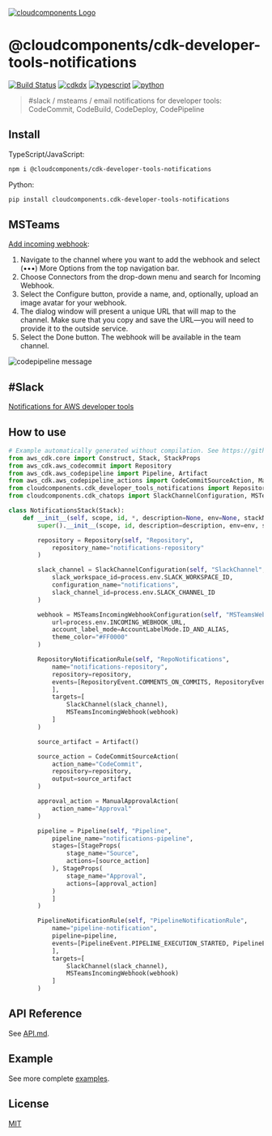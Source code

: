 [![cloudcomponents Logo](https://raw.githubusercontent.com/cloudcomponents/cdk-constructs/master/logo.png)](https://github.com/cloudcomponents/cdk-constructs)

# @cloudcomponents/cdk-developer-tools-notifications

[![Build Status](https://travis-ci.org/cloudcomponents/cdk-constructs.svg?branch=master)](https://travis-ci.org/cloudcomponents/cdk-constructs)
[![cdkdx](https://img.shields.io/badge/buildtool-cdkdx-blue.svg)](https://github.com/hupe1980/cdkdx)
[![typescript](https://img.shields.io/badge/jsii-typescript-blueviolet.svg)](https://www.npmjs.com/package/@cloudcomponents/cdk-developer-tools-notifications)
[![python](https://img.shields.io/badge/jsii-python-blueviolet.svg)](https://pypi.org/project/cloudcomponents.cdk-developer-tools-notifications/)

> #slack / msteams / email notifications for developer tools: CodeCommit, CodeBuild, CodeDeploy, CodePipeline

## Install

TypeScript/JavaScript:

```bash
npm i @cloudcomponents/cdk-developer-tools-notifications
```

Python:

```bash
pip install cloudcomponents.cdk-developer-tools-notifications
```

## MSTeams

[Add incoming webhook](https://docs.microsoft.com/de-de/microsoftteams/platform/webhooks-and-connectors/how-to/add-incoming-webhook):

1. Navigate to the channel where you want to add the webhook and select (•••) More Options from the top navigation bar.
2. Choose Connectors from the drop-down menu and search for Incoming Webhook.
3. Select the Configure button, provide a name, and, optionally, upload an image avatar for your webhook.
4. The dialog window will present a unique URL that will map to the channel. Make sure that you copy and save the URL—you will need to provide it to the outside service.
5. Select the Done button. The webhook will be available in the team channel.

![codepipeline message](https://raw.githubusercontent.com/cloudcomponents/cdk-constructs/master/packages/cdk-developer-tools-notifications/assets/codepipeline-message.png)

## #Slack

[Notifications for AWS developer tools](https://docs.aws.amazon.com/chatbot/latest/adminguide/related-services.html#codeserviceevents)

## How to use

```python
# Example automatically generated without compilation. See https://github.com/aws/jsii/issues/826
from aws_cdk.core import Construct, Stack, StackProps
from aws_cdk.aws_codecommit import Repository
from aws_cdk.aws_codepipeline import Pipeline, Artifact
from aws_cdk.aws_codepipeline_actions import CodeCommitSourceAction, ManualApprovalAction
from cloudcomponents.cdk_developer_tools_notifications import RepositoryNotificationRule, PipelineNotificationRule, RepositoryEvent, PipelineEvent, SlackChannel, MSTeamsIncomingWebhook
from cloudcomponents.cdk_chatops import SlackChannelConfiguration, MSTeamsIncomingWebhookConfiguration, AccountLabelMode

class NotificationsStack(Stack):
    def __init__(self, scope, id, *, description=None, env=None, stackName=None, tags=None, synthesizer=None, terminationProtection=None, analyticsReporting=None):
        super().__init__(scope, id, description=description, env=env, stackName=stackName, tags=tags, synthesizer=synthesizer, terminationProtection=terminationProtection, analyticsReporting=analyticsReporting)

        repository = Repository(self, "Repository",
            repository_name="notifications-repository"
        )

        slack_channel = SlackChannelConfiguration(self, "SlackChannel",
            slack_workspace_id=process.env.SLACK_WORKSPACE_ID,
            configuration_name="notifications",
            slack_channel_id=process.env.SLACK_CHANNEL_ID
        )

        webhook = MSTeamsIncomingWebhookConfiguration(self, "MSTeamsWebhook",
            url=process.env.INCOMING_WEBHOOK_URL,
            account_label_mode=AccountLabelMode.ID_AND_ALIAS,
            theme_color="#FF0000"
        )

        RepositoryNotificationRule(self, "RepoNotifications",
            name="notifications-repository",
            repository=repository,
            events=[RepositoryEvent.COMMENTS_ON_COMMITS, RepositoryEvent.PULL_REQUEST_CREATED, RepositoryEvent.PULL_REQUEST_MERGED
            ],
            targets=[
                SlackChannel(slack_channel),
                MSTeamsIncomingWebhook(webhook)
            ]
        )

        source_artifact = Artifact()

        source_action = CodeCommitSourceAction(
            action_name="CodeCommit",
            repository=repository,
            output=source_artifact
        )

        approval_action = ManualApprovalAction(
            action_name="Approval"
        )

        pipeline = Pipeline(self, "Pipeline",
            pipeline_name="notifications-pipeline",
            stages=[StageProps(
                stage_name="Source",
                actions=[source_action]
            ), StageProps(
                stage_name="Approval",
                actions=[approval_action]
            )
            ]
        )

        PipelineNotificationRule(self, "PipelineNotificationRule",
            name="pipeline-notification",
            pipeline=pipeline,
            events=[PipelineEvent.PIPELINE_EXECUTION_STARTED, PipelineEvent.PIPELINE_EXECUTION_FAILED, PipelineEvent.PIPELINE_EXECUTION_SUCCEEDED, PipelineEvent.MANUAL_APPROVAL_NEEDED, PipelineEvent.MANUAL_APPROVAL_SUCCEEDED
            ],
            targets=[
                SlackChannel(slack_channel),
                MSTeamsIncomingWebhook(webhook)
            ]
        )
```

## API Reference

See [API.md](https://github.com/cloudcomponents/cdk-constructs/tree/master/packages/cdk-developer-tools-notifications/API.md).

## Example

See more complete [examples](https://github.com/cloudcomponents/cdk-constructs/tree/master/examples).

## License

[MIT](https://github.com/cloudcomponents/cdk-constructs/tree/master/packages/cdk-developer-tools-notifications/LICENSE)

